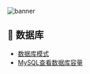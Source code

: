 ![banner](../../assets/rameo/jspai.jpg)

## 💾 数据库
- [数据库模式](/Database/数据库模式.md)
- [MySQL查看数据库容量](/Database/MySQL查看数据库容量.md)
